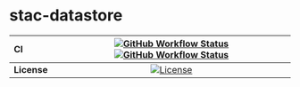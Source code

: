 # stac-datastore

| CI          | [![GitHub Workflow Status][github-ci-badge]][github-ci-link] [![GitHub Workflow Status][github-lint-badge]][github-lint-link] |
| :---------- | :---------------------------------------------------------------------------------------------------------------------------: |
| **License** |                                            [![License][license-badge]][repo-link]                                             |

[github-ci-badge]: https://img.shields.io/github/workflow/status/NCAR/stac-datastore/STAC-Browser?label=STAC-Browser&logo=github&style=for-the-badge
[github-lint-badge]: https://img.shields.io/github/workflow/status/NCAR/stac-datastore/linting?label=linting&logo=github&style=for-the-badge
[github-ci-link]: https://github.com/NCAR/stac-datastore/actions?query=workflow%3ASTAC-Browser
[github-lint-link]: https://github.com/NCAR/stac-datastore/actions?query=workflow%3Alinting
[license-badge]: https://img.shields.io/github/license/NCAR/stac-datastore?style=for-the-badge
[repo-link]: https://github.com/NCAR/stac-datastore
